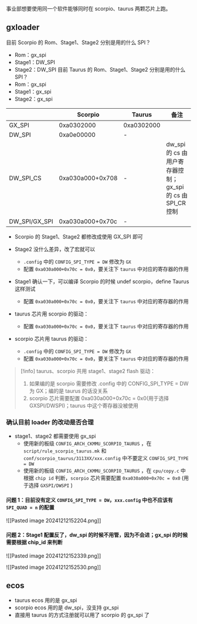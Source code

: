 
事业部想要使用同一个软件能够同时在 scorpio、taurus 两颗芯片上跑。


## gxloader

目前 Scorpio 的 Rom、Stage1、Stage2 分别是用的什么 SPI？
- Rom：gx_spi
- Stage1：DW_SPI 
- Stage2：DW_SPI
目前 Taurus 的 Rom、Stage1、Stage2 分别是用的什么 SPI？
- Rom：gx_spi
- Stage1：gx_spi
- Stage2：gx_spi

|               | Scorpio          | Taurus     | 备注                                               |
| ------------- | ---------------- | ---------- | ------------------------------------------------ |
| GX_SPI        | 0xa0302000       | 0xa0302000 |                                                  |
| DW_SPI        | 0xa0e00000       | -          |                                                  |
| DW_SPI_CS     | 0xa030a000+0x708 | -          | dw_spi 的 cs 由用户寄存器控制；<br>gx_spi 的 cs 由 SPI_CR 控制 |
| DW_SPI/GX_SPI | 0xa030a000+0x70c | -          |                                                  |

- Scorpio 的 Stage1、Stage2 都修改成使用 GX_SPI 即可
- Stage2 没什么差异，改了宏就可以
	- `.config` 中的 `CONFIG_SPI_TYPE = DW` 修改为 `GX`
	- 配置 `0xa030a000+0x70c = 0x0`，要关注下 `taurus` 中对应的寄存器的作用
- Stage1 确认一下，可以编译 Scorpio 的时候 undef scorpio，define Taurus 这样测试
	- 配置 `0xa030a000+0x70c = 0x0`，要关注下 `taurus` 中对应的寄存器的作用

- taurus 芯片用 scorpio 的驱动：
	- 配置 `0xa030a000+0x70c = 0x0`，要关注下 `taurus` 中对应的寄存器的作用
- scorpio 芯片用 taurus 的驱动：
	- `.config` 中的 `CONFIG_SPI_TYPE = DW` 修改为 `GX`
	- 配置 `0xa030a000+0x70c = 0x0`，要关注下 `taurus` 中对应的寄存器的作用



> [!info]
> taurus、scorpio 共用 stage1、stage2 flash 驱动：
> 
> 1. 如果编的是 scorpio 需要修改 .config 中的 CONFIG_SPI_TYPE = DW 为 GX；编的是 taurus 的话没关系
> 2. scorpio 芯片需要配置 0xa030a000+0x70c = 0x0(用于选择 GXSPI/DWSPI)；taurus 中这个寄存器没被使用



### 确认目前 loader 的改动是否合理
- stage1、stage2 都需要使用 gx_spi
	- 使用新的板级 `CONFIG_ARCH_CKMMU_SCORPIO_TAURUS` ，在 `script/rule_scorpio_taurus.mk`  和 `conf/scorpio_taurus/3113XX/xxx.config`  中不要定义 `CONFIG_SPI_TYPE = DW` 
	- 使用新的板级 `CONFIG_ARCH_CKMMU_SCORPIO_TAURUS` ，在 `cpu/copy.c`  中根据 `chip id`  判断，`scorpio`  芯片需要配置 `0xa030a000+0x70c = 0x0`  (用于选择 `GXSPI/DWSPI` )

#### 问题 1：目前没有定义 `CONFIG_SPI_TYPE = DW`，`xxx.config` 中也不应该有 `SPI_QUAD = n` 的配置 
![[Pasted image 20241212152204.png]]

#### 问题 2：Stage1 配置反了，dw_spi 的时候不用管，因为不会进；gx_spi 的时候需要根据 chip_id 来判断 
![[Pasted image 20241212152339.png]]

![[Pasted image 20241212152530.png]]





## ecos


- taurus ecos 用的是 gx_spi
- scorpio ecos 用的是 dw_spi，没支持 gx_spi
- 直接用 taurus 的方式注册就可以用了 scorpio 的 gx_spi 了